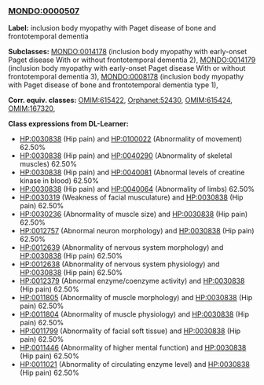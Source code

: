 
### [MONDO:0000507](http://purl.obolibrary.org/obo/MONDO_0000507)
**Label:** inclusion body myopathy with Paget disease of bone and frontotemporal dementia

**Subclasses:** [MONDO:0014178](http://purl.obolibrary.org/obo/MONDO_0014178) (inclusion body myopathy with early-onset Paget disease With or without frontotemporal dementia 2), [MONDO:0014179](http://purl.obolibrary.org/obo/MONDO_0014179) (inclusion body myopathy with early-onset Paget disease With or without frontotemporal dementia 3), [MONDO:0008178](http://purl.obolibrary.org/obo/MONDO_0008178) (inclusion body myopathy with Paget disease of bone and frontotemporal dementia type 1), 

**Corr. equiv. classes:** [OMIM:615422](http://purl.obolibrary.org/obo/OMIM_615422), [Orphanet:52430](http://www.orpha.net/ORDO/Orphanet_52430), [OMIM:615424](http://purl.obolibrary.org/obo/OMIM_615424), [OMIM:167320](http://purl.obolibrary.org/obo/OMIM_167320), 

**Class expressions from DL-Learner:**

- [HP:0030838](http://purl.obolibrary.org/obo/HP_0030838) (Hip pain) and [HP:0100022](http://purl.obolibrary.org/obo/HP_0100022) (Abnormality of movement) 62.50%
- [HP:0030838](http://purl.obolibrary.org/obo/HP_0030838) (Hip pain) and [HP:0040290](http://purl.obolibrary.org/obo/HP_0040290) (Abnormality of skeletal muscles) 62.50%
- [HP:0030838](http://purl.obolibrary.org/obo/HP_0030838) (Hip pain) and [HP:0040081](http://purl.obolibrary.org/obo/HP_0040081) (Abnormal levels of creatine kinase in blood) 62.50%
- [HP:0030838](http://purl.obolibrary.org/obo/HP_0030838) (Hip pain) and [HP:0040064](http://purl.obolibrary.org/obo/HP_0040064) (Abnormality of limbs) 62.50%
- [HP:0030319](http://purl.obolibrary.org/obo/HP_0030319) (Weakness of facial musculature) and [HP:0030838](http://purl.obolibrary.org/obo/HP_0030838) (Hip pain) 62.50%
- [HP:0030236](http://purl.obolibrary.org/obo/HP_0030236) (Abnormality of muscle size) and [HP:0030838](http://purl.obolibrary.org/obo/HP_0030838) (Hip pain) 62.50%
- [HP:0012757](http://purl.obolibrary.org/obo/HP_0012757) (Abnormal neuron morphology) and [HP:0030838](http://purl.obolibrary.org/obo/HP_0030838) (Hip pain) 62.50%
- [HP:0012639](http://purl.obolibrary.org/obo/HP_0012639) (Abnormality of nervous system morphology) and [HP:0030838](http://purl.obolibrary.org/obo/HP_0030838) (Hip pain) 62.50%
- [HP:0012638](http://purl.obolibrary.org/obo/HP_0012638) (Abnormality of nervous system physiology) and [HP:0030838](http://purl.obolibrary.org/obo/HP_0030838) (Hip pain) 62.50%
- [HP:0012379](http://purl.obolibrary.org/obo/HP_0012379) (Abnormal enzyme/coenzyme activity) and [HP:0030838](http://purl.obolibrary.org/obo/HP_0030838) (Hip pain) 62.50%
- [HP:0011805](http://purl.obolibrary.org/obo/HP_0011805) (Abnormality of muscle morphology) and [HP:0030838](http://purl.obolibrary.org/obo/HP_0030838) (Hip pain) 62.50%
- [HP:0011804](http://purl.obolibrary.org/obo/HP_0011804) (Abnormality of muscle physiology) and [HP:0030838](http://purl.obolibrary.org/obo/HP_0030838) (Hip pain) 62.50%
- [HP:0011799](http://purl.obolibrary.org/obo/HP_0011799) (Abnormality of facial soft tissue) and [HP:0030838](http://purl.obolibrary.org/obo/HP_0030838) (Hip pain) 62.50%
- [HP:0011446](http://purl.obolibrary.org/obo/HP_0011446) (Abnormality of higher mental function) and [HP:0030838](http://purl.obolibrary.org/obo/HP_0030838) (Hip pain) 62.50%
- [HP:0011021](http://purl.obolibrary.org/obo/HP_0011021) (Abnormality of circulating enzyme level) and [HP:0030838](http://purl.obolibrary.org/obo/HP_0030838) (Hip pain) 62.50%


